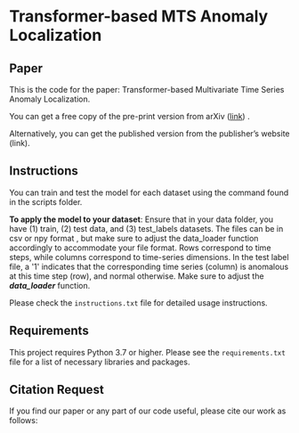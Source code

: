 
# Transformer-based MTS Anomaly Localization

## Paper
This is the code for the paper: Transformer-based Multivariate Time Series  Anomaly Localization.

You can get a free copy of the pre-print version from arXiv ([link](https://arxiv.org/abs/2501.08628)) .

Alternatively, you can get the published version from the publisher’s website (link).
## Instructions
You can train and test the model for each dataset using the command found in the scripts folder.

**To apply the model to your dataset**: Ensure that in your data folder, you have (1) train, (2) test data, and (3) test_labels datasets. The files can be in csv or npy format , but make sure to adjust the data_loader function accordingly to accommodate your file format. Rows correspond to time steps, while columns correspond to time-series dimensions. In the test label file, a '1' indicates that the corresponding time series (column) is anomalous at this time step (row), and normal otherwise. Make sure to adjust the 
***data_loader*** function.

Please check the `instructions.txt` file for detailed usage instructions.

## Requirements
This project requires Python 3.7 or higher. Please see the `requirements.txt` file for a list of necessary libraries and packages.

## Citation Request
If you find our paper or any part of our code useful, please cite our work as follows:

